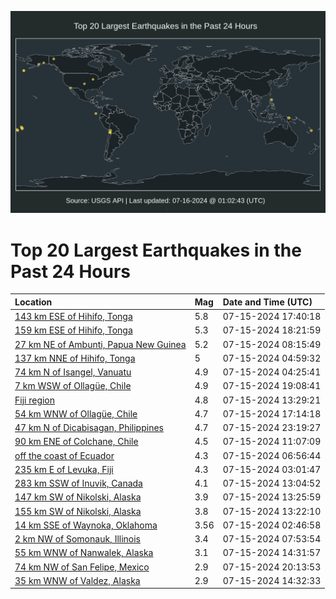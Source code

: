 ![Map](./map.png)

# Top 20 Largest Earthquakes in the Past 24 Hours

| Location | Mag | Date and Time (UTC) |
|:---|:---|:---|
| [143 km ESE of Hihifo, Tonga](https://earthquake.usgs.gov/earthquakes/eventpage/us7000mzel) | 5.8 | 07-15-2024 17:40:18 |
| [159 km ESE of Hihifo, Tonga](https://earthquake.usgs.gov/earthquakes/eventpage/us7000mzev) | 5.3 | 07-15-2024 18:21:59 |
| [27 km NE of Ambunti, Papua New Guinea](https://earthquake.usgs.gov/earthquakes/eventpage/us7000mzax) | 5.2 | 07-15-2024 08:15:49 |
| [137 km NNE of Hihifo, Tonga](https://earthquake.usgs.gov/earthquakes/eventpage/us7000mzae) | 5 | 07-15-2024 04:59:32 |
| [74 km N of Isangel, Vanuatu](https://earthquake.usgs.gov/earthquakes/eventpage/us7000mza1) | 4.9 | 07-15-2024 04:25:41 |
| [7 km WSW of Ollagüe, Chile](https://earthquake.usgs.gov/earthquakes/eventpage/us7000mzf1) | 4.9 | 07-15-2024 19:08:41 |
| [Fiji region](https://earthquake.usgs.gov/earthquakes/eventpage/us7000mzce) | 4.8 | 07-15-2024 13:29:21 |
| [54 km WNW of Ollagüe, Chile](https://earthquake.usgs.gov/earthquakes/eventpage/us7000mzeg) | 4.7 | 07-15-2024 17:14:18 |
| [47 km N of Dicabisagan, Philippines](https://earthquake.usgs.gov/earthquakes/eventpage/us7000mzgh) | 4.7 | 07-15-2024 23:19:27 |
| [90 km ENE of Colchane, Chile](https://earthquake.usgs.gov/earthquakes/eventpage/us7000mzbd) | 4.5 | 07-15-2024 11:07:09 |
| [off the coast of Ecuador](https://earthquake.usgs.gov/earthquakes/eventpage/us7000mzat) | 4.3 | 07-15-2024 06:56:44 |
| [235 km E of Levuka, Fiji](https://earthquake.usgs.gov/earthquakes/eventpage/us7000mz9t) | 4.3 | 07-15-2024 03:01:47 |
| [283 km SSW of Inuvik, Canada](https://earthquake.usgs.gov/earthquakes/eventpage/us7000mzc0) | 4.1 | 07-15-2024 13:04:52 |
| [147 km SW of Nikolski, Alaska](https://earthquake.usgs.gov/earthquakes/eventpage/us7000mzca) | 3.9 | 07-15-2024 13:25:59 |
| [155 km SW of Nikolski, Alaska](https://earthquake.usgs.gov/earthquakes/eventpage/us7000mze8) | 3.8 | 07-15-2024 13:22:10 |
| [14 km SSE of Waynoka, Oklahoma](https://earthquake.usgs.gov/earthquakes/eventpage/ok2024nuic) | 3.56 | 07-15-2024 02:46:58 |
| [2 km NW of Somonauk, Illinois](https://earthquake.usgs.gov/earthquakes/eventpage/us7000mzav) | 3.4 | 07-15-2024 07:53:54 |
| [55 km WNW of Nanwalek, Alaska](https://earthquake.usgs.gov/earthquakes/eventpage/ak024921e7cm) | 3.1 | 07-15-2024 14:31:57 |
| [74 km NW of San Felipe, Mexico](https://earthquake.usgs.gov/earthquakes/eventpage/us7000mzfd) | 2.9 | 07-15-2024 20:13:53 |
| [35 km WNW of Valdez, Alaska](https://earthquake.usgs.gov/earthquakes/eventpage/us7000mzcl) | 2.9 | 07-15-2024 14:32:33 |

